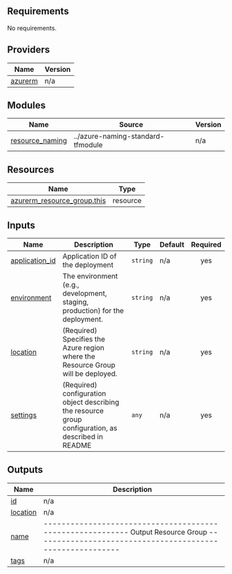 <!-- BEGIN_TF_DOCS -->
## Requirements

No requirements.

## Providers

| Name | Version |
|------|---------|
| <a name="provider_azurerm"></a> [azurerm](#provider\_azurerm) | n/a |

## Modules

| Name | Source | Version |
|------|--------|---------|
| <a name="module_resource_naming"></a> [resource\_naming](#module\_resource\_naming) | ../azure-naming-standard-tfmodule | n/a |

## Resources

| Name | Type |
|------|------|
| [azurerm_resource_group.this](https://registry.terraform.io/providers/hashicorp/azurerm/latest/docs/resources/resource_group) | resource |

## Inputs

| Name | Description | Type | Default | Required |
|------|-------------|------|---------|:--------:|
| <a name="input_application_id"></a> [application\_id](#input\_application\_id) | Application ID of the deployment | `string` | n/a | yes |
| <a name="input_environment"></a> [environment](#input\_environment) | The environment (e.g., development, staging, production) for the deployment. | `string` | n/a | yes |
| <a name="input_location"></a> [location](#input\_location) | (Required) Specifies the Azure region where the Resource Group will be deployed. | `string` | n/a | yes |
| <a name="input_settings"></a> [settings](#input\_settings) | (Required) configuration object describing the resource group configuration, as described in README | `any` | n/a | yes |

## Outputs

| Name | Description |
|------|-------------|
| <a name="output_id"></a> [id](#output\_id) | n/a |
| <a name="output_location"></a> [location](#output\_location) | n/a |
| <a name="output_name"></a> [name](#output\_name) | ---------------------------------------------------------- Output Resource Group ---------------------------------------------------------- |
| <a name="output_tags"></a> [tags](#output\_tags) | n/a |
<!-- END_TF_DOCS -->